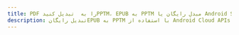 ---title: PDF را به  تبدیل کنیدPPTM، EPUB به PPTM مبدل رایگان یا Android SDKdescription: تبدیل رایگانEPUB به PPTM با استفاده از Android Cloud APIs & SDK همچنین اسناد PDF را در Cloud ایجاد، ویرایش و رندر کنید.---